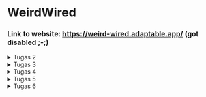 # WeirdWired

### Link to website: https://weird-wired.adaptable.app/ (got disabled ;-;)

<details>
<summary>Tugas 2</summary>
<br>

# Tugas 2
## Langkah-langkah pembuatan

### 1. Membuat sebuah proyek Django baru
- Membuat sebuah direktori dengan nama aplikasi yang akan dibuat, yaitu `weird-wired`.
- Membuka direktori weird-wired di command prompt, kemudian menjalankan perintah `python -m venv env` untuk membuat virtual environment untuk project ini.
- Membuat sebuah file txt dengan nama `requirements.txt` yang berisi dependencies sebagai berikut: 
    ```
    django
    gunicorn
    whitenoise
    psycopg2-binary
    requests
    urllib3
    ```
  File ini kemudian disimpan dalam direktori utama weird-wired.

- Mengaktifkan virtual environment dengan command `env\Scripts\activate.bat` pada command prompt kemudian memasang dependencies dengan command `pip install -r requirements.txt`
- Membuat sebuah project django baru bernama `weird_wired` dengan command `django-admin startproject weird_wired .`
- Membuka `settings.py` pada direktori project weird_wired, kemudian mengatur bagian `ALLOWED_HOSTS` menjadi `ALLOWED_HOSTS = ["*"]` supaya aplikasi ini dapat diakses oleh semua host.

  **- Menghubungkan project ke GitHub -**
- Membuat sebuah repositori baru di github dengan nama `weird-wired`
- Menginisiasi git pada repositori lokal weird-wired dengan command `git init`
- Menghubungkan repositori lokal dengan repositori github menggunakan command `git remote add origin https://github.com/pakbepe/test.git`
- Push direktori ke GitHub dengan command `git push -u origin main`

### 2. Membuat aplikasi dengan nama main pada proyek tersebut.
- Membuka direktori utama, yaitu direktori weird-wired, pada command prompt kemudian menjalankan command `python manage.py startapp main` untuk membuat aplikasi baru bernama `main`.
- Mendaftarkan aplikasi `main` ke dalam project dengan cara membuka `settings.py` pada direktori project `weird_wired` kemudian menambahkan `main` ke dalam `INSTALLED_APPS` sebagai berikut:
    ```python
    INSTALLED_APPS = [
        ...,
        'main',
        ...
    ]
    ```

### 3. Melakukan routing pada proyek agar dapat menjalankan aplikasi `main`.
- Membuka file `urls.py` pada direktori project `weird-wired`
- Mengimport fungsi `include`, kemudian menambahkan path dalam `urlpatterns` yang mengarah kepada urls aplikasi `main` sebagai berikut:
    ```python
    from django.urls import path, include

    urlpatterns = [
        ...
        path('main/', include('main.urls')),
        ...
    ]
    ```

### 4. Membuat model pada aplikasi main dengan nama Item dan beberapa atribut
- Membuka file `models.py` yang ada pada direktori aplikasi `main`
- Mengimpor fungsi `models`, kemudian membuat class Item pada file tersebut dan menambahkan atribut `name`, `amount`, dan `description` sebagai berikut:
    ```python
    from django.db import models

    class Item(models.Model):
        name = models.CharField(max_length=255)
        amount = models.IntegerField()
        description = models.TextField()
    ```

### 5. Membuat sebuah fungsi pada views.py untuk dikembalikan ke dalam sebuah template HTML
- Membuat sebuah folder/direktori baru bernama `templates` di dalam direktori aplikasi `main`
- Di dalam direktori `templates`, buat sebuah file bernama `main.html`
- Mengisi `main.html` dengan code sebagai berikut:
    ```html
    <h1>WeirdWired</h1>

    <h4>Name: {{ name }}</h4>
    <h4>Class: {{ class }}</h4>

    ```
- Membuka file `views.py` yang ada dalam direktori `main`
- Mengimpor fungsi `render`, kemudian membuat fungsi bernama `show_main` dalam file tersebut sebagai berikut:
    ```python
    from django.shortcuts import render

    def show_main(request):
        context = {
            'name': 'Evelyn P.H. Silalahi',
            'class': 'PBP A'
        }

        return render(request, "main.html", context)
    ```
  Fungsi `show_main` ini akan terhubung dengan `main.html` yang ada pada direktori `template`, kemudian mengisi bagian {{ name }} dan {{ class }} dengan value yang sesuai pada `context`.

### 6. Membuat sebuah routing pada urls.py aplikasi main untuk memetakan fungsi yang telah dibuat pada views.py.
- Membuat sebuah file bernama `urls.py` di dalam direktori aplikasi `main`
- Mengimport fungsi `path` dari `django.urls` dan mengimport fungsi `show_main` dari `main.views`, kemudian menambahkan `urlpatterns` sebagai berikut:
    ```python
    from django.urls import path
    from main.views import show_main

    app_name = 'main'

    urlpatterns = [
        path('', show_main, name='show_main'),
    ]
    ```

### 7. Melakukan deployment ke Adaptable
- Login ke Adaptable.io menggunakan akun GitHub, kemudian tekan tombol `New App` dan pilih `Connect an Existing Repository`.
- Pilih repositori `weird-wired` sebagai repositori yang akan di-deploy, kemudian branch `main` sebagai deployment branch.
- Pilih `Python App Template` sebagai template deployment, kemudian pilih `PostgreSQL` sebagai tipe database. 
- Pilih versi python yang sesuai dengan versi yang digunakan pada project, kemudian pada bagian `Start Command` masukkan perintah `python manage.py migrate && gunicorn weird_wired.wsgi`
- Masukkan nama `weird-wired` sebagai nama aplikasi sekaligus nama domain situs web aplikasi.
- Klik checkbox `HTTP Listener on PORT`, kemudian klik `Deploy App` untuk memulai proses deployment aplikasi.

## Bagan _request client_ ke web aplikasi berbasis Django
![Request Client Map](https://github.com/evelynphs/weird-wired/blob/main/bagan.png) <br>
  Penjelasan:
  1. Pertama, Django akan menerima `HTTP request` berupa URL, kemudian memeriksa `urls.py` untuk mencari pattern yang sesuai dengan URL request tersebut. Setelah ditemukan, Django akan memanggil fungsi view yang sesuai dengan URL tersebut dan mengirim _request_.
  2. View pada `views.py` akan menghubungi `models.py`, kemudian mencari model yang relevan dengan _request_. Kemudian `models.py` akan mengoperasikan data sesuai dengan _request_, kemudian mengirimkan data tersebut kepada `views.py`.
  3. View akan me-_render_ data ke dalam _template_ yang sesuai pada file HTML.
  4. Tampilan HTML yang sudah di-_render_ kemudian diteruskan kepada browser sebagai `HTTP response` untuk ditampilkan kepada user.


## Mengapa kita menggunakan virtual environment?
Secara *default*, setiap project yang ada dalam suatu komputer akan menggunakan direktori yang sama untuk menyimpan package dan dependencies dari project tersebut. Direktori ini dapat dianggap sebagai *global/base environment*. Hal ini dapat menjadi suatu kendala ketika kita mengerjakan lebih dari satu project dalam suatu komputer, di mana setiap project memiliki dependencies yang berbeda dari satu sama lain, seperti libaries dan modules yang berbeda, atau bahkan versi python yang berbeda. Oleh karena itu, *virtual environment* dapat digunakan untuk membuat *development environment* yang berbeda untuk tiap project, sehingga project-project tersebut akan terpisah dari satu sama lain. 

Ketika diaktifkan, *virtual environment* akan "mengisolasi" sebuah project dari *global/base environment* sehingga *dependencies* untuk project tersebut akan tetap konsisten dan tidak "tercampur" atau "bertabrakan" dengan komponen-komponen lain yang ada pada *global/base environment*. Jadi, ketika kita mengerjakan suatu project dengan *virtual environment*, komputer hanya akan fokus pada komponen-komponen yang diperlukan untuk project tersebut sehingga kita akan lebih mudah untuk mengatur *packages* dan *dependencies*-nya tanpa memengaruhi *global environment*.

## Apakah kita tetap dapat membuat aplikasi web berbasis Django tanpa menggunakan virtual environment?
Bisa, tetapi hal tersebut akan sulit dilakukan apabila kita mengerjakan lebih dari satu project dalam satu komputer. Tanpa *virtual environment*, *dependecies* dan versi python dari project-project yang berbeda bisa saling "bertabrakan". 

Misalnya, dalam suatu komputer yang sama, terdapat project A dan project B. Project A dibuat lebih dahulu menggunakan **Django 4.0**. Beberapa lama kemudian, user menginstall **Django 4.2** untuk mengerjakan project B. Ketika user ingin kembali mengerjakan project A, kemungkinannya adalah banyak error yang akan terjadi karena konflik antara versi Django untuk project A **(4.0)** dengan versi Django yang saat itu terinstall di komputer **(4.2)**. Jika user memutuskan untuk kembali menginstall **Django 4.0** demi mengerjakan project A, maka untuk selanjutnya user akan mengalami kendala ketika ingin mengerjakan project B karena project B bergantung pada **Django 4.2**. Oleh karena itu, virtual environment sebaiknya digunakan untuk menghindari konflik antar versi seperti ini.

## MVC, MVT, MVVM
MVC, MVT, dan MVVM adalah contoh dari software architecture pattern yang paling populer di kalangan para developer. Arsitektur ini dibuat dengan tujuan untuk memisahkan beberapa komponen aplikasi supaya lebih mudah untuk di-maintain.

   ### 1. MVC: Model-View-Control
   Arsitektur ini membagi _code_ program ke dalam 3 bagian, yaitu:
   - Model: Komponen yang bertanggungjawab mengatur data aplikasi. Komponen ini digunakan untuk memanipulasi, memodifikasi, dan memproses data pada database.
   - View: Merupakan UI (User Interface) dari aplikasi yang mengatur tampilan yang dapat dilihat oleh user. View akan memvisualisasikan data yang tersimpan dalam model, kemudian mengatur interaksi antara user dengan data tersebut.
   - Control: Komponen yang mengintegrasikan view dan model. Control akan mengatur interaksi antara data dalam model dan proses yang terjadi dalam view.

   ### 2. MVT: Model-View-Template
   Arsitektur ini mirip dengan MVC, tapi tanpa bagian Control. Pada arsitektur ini, bagian Control sudah di-handle oleh framework.
   - Model: Berperan sebagai _interface_ data dan sebagai struktur logika dibalik suatu aplikasi web.
   - View: Berinteraksi dengan model, membawa data dari model, dan me-_render_ template berdasarkan data tersebut. 
   - Template: Komponen yang sepenuhnya berperan untuk mengatur UI (User Interface). Template merupakan kode HTML yang akan me-_render_ data.

   ### 3. MVVM: Model-View-ViewModel
   Arsitektur ini memisahkan _logic_ dari tampilan data (view dan UI) dari _logic_ inti suatu aplikasi. Ketiga bagian dari arsitektur ini yaitu:
   - Model: berperan mengatur abstraksi dari data dan bekerjasama dengan ViewModel untuk mengambil serta menyimpan data.
   - View: merupakan UI (User Interface) yang bertugas menampilkan data kepada user dan menginformasikan ViewModel mengenai apa yang dilakukan oleh user. 
   - ViewModel: berperan sebagai perantara antara model dan view, mengoperasikan data dalam model yang relevan dengan view.
</details>

<details>
<summary>Tugas 3</summary>
<br>

# Tugas 3

## Langkah-langkah pengerjaan:

### 1. Membuat input form untuk menambahkan objek model pada app sebelumnya.
- Membuat file baru `forms.py` pada direktori `main` sebagai tempat untuk membuat struktur form
- Membuat sebuah class untuk form dengan nama `ItemForm`, kemudian menyatakan jenis model yang akan digunakan untuk form ini, yaitu `Item`, lalu menentukan jenis field apa saja yang akan digunakan untuk menginput data pada model, yaitu `"name"`, `"amount"`, dan `"description`. 
    ```python
    from django.forms import ModelForm
    from main.models import Item

    class ItemForm(ModelForm):
        class Meta:
            model = Item
            fields = ["name", "amount", "description"]
    ```

- Mengimport beberapa fungsi pada `views.py` dalam direktori `main`, yaitu fungsi `HttpResponseRedirect`, `ProductForm`, `reverse`, dan `ItemForm`. 
    ```python
    from django.http import HttpResponseRedirect
    from django.http import HttpResponse
    from main.forms import ItemForm
    ```
  Kemudian membuat sebuah fungsi baru yaitu `create_item`, yaitu fungsi yang akan mengambil data dari form dan otomatis menambahkannya pada data models ketika di-submit. Fungsi ini juga akan melakukan _redirect_ ke main page setelah user selesai men-submit form.
    ```python
    def create_item(request):
    form = ItemForm(request.POST or None)

    if form.is_valid() and request.method == "POST":
        form.save()
        return HttpResponseRedirect(reverse('main:show_main'))

    context = {'form': form}
    return render(request, "create_item.html", context)
    ```

- Membuat page HTML untuk tampilan form dengan membuat file baru bernama `create_item.html` pada direktori `main/templates`, kemudian mengisi file tersebut dengan code berikut:
    ```html
    {% extends 'base.html' %} 

    {% block content %}
    <h1>Add New Item</h1>

    <form method="POST">
        {% csrf_token %}
        <table>
            {{ form.as_table }}
            <tr>
                <td></td>
                <td>
                    <input type="submit" value="Add Item"/>
                </td>
            </tr>
        </table>
    </form>

    {% endblock %}
    ```
    Code `{{ form.as_table }}` digunakan untuk menampilkan form yang sudah dibuat pada `forms.py`, kemudian `<input type="submit" value="Add Item"/>` merupakan tombol submit mengirim data dan request kepada fungsi `create_item` pada `views.py`.

- Menambahkan  button `Add New Item` yang apabila di-klik akan me-redirect ke `create_item.html`. Code berikut diletakkan sebelum `{% endblock content %}`.:
    ```html
    <a href="{% url 'main:create_item' %}">
        <button>
            Add New Item
        </button>
    </a>
    ```

- Pada `urls.py` dalam direktori `main`, import fungsi `create_item` dan tambahkan `path('create-item', create_item, name='create_item')` pada `urlpatterns` agar page `create_item.html` dapat diakses dan digunakan sesuai fungsi.


### 2. Menambahkan 5 fungsi views untuk melihat objek yang sudah ditambahkan dalam format HTML, XML, JSON, XML by ID, dan JSON by ID.

- Agar data/objek dapat terlihat dalam bentuk tabel dengan format HTML di main page, tambahkan kode berikut ini pada `main.html` :
    ```html
    <table>
        <tr>
            <th>Name</th>
            <th>Amount</th>
            <th>Description</th>
            <th>Date Added</th>
        </tr>
    
        {% for item in items %}
            <tr>
                <td>{{item.name}}</td>
                <td>{{item.amount}}</td>
                <td>{{item.description}}</td>
                <td>{{item.date_added}}</td>
            </tr>
        {% endfor %}
    </table>
    <br />
    ```

  Kemudian, pada fungsi `show_main` di `views.py`, tambahkan `items = Item.objects.all()` dan `'items': items` agar main page terhubung dengan data yang telah disubmit dari form dan dapat menampilkannya. Posisi penempatannya adalah sebagai berikut:
    ```python
    def show_main(request):
    items = Item.objects.all()

    context = {
        'name': 'Evelyn',
        'class': 'PBP A',
        'items': items ,
    }

    return render(request, "main.html", context)
    ```

- Untuk menampilkan data dalam bentuk XML dan JSON, import fungsi `HttpResponse` dan `serializers` pada `views.py`
    ```python
    from django.http import HttpResponse
    from django.core import serializers
    ```
  Kemudian, tambahkan fungsi `show_xml` dan `show_json` sebagai berikut:
    ```python
    def show_xml(request):
        data = Item.objects.all()
        return HttpResponse(serializers.serialize("xml", data), content_type="application/xml")

    def show_json(request):
        data = Item.objects.all()
        return HttpResponse(serializers.serialize("json", data), content_type="application/json")
    ```
    Variabel `data = Item.objects.all()` digunakan untuk menyimpan seluruh data dari `Item`. `serializers` digunakan untuk men-_translate_ data pada model menjadi format data lain, dalam hal ini format xml dan json.

- Untuk menampilkan data dalam bentuk XML by ID dan JSON by ID, tambahkan fungsi `show_xml_by_id` dan `show_json_by_id` pada `views.py` sebagai berikut:
    ```python
    def show_xml_by_id(request, id):
    data = Item.objects.filter(pk=id)
    return HttpResponse(serializers.serialize("xml", data), content_type="application/xml")

    def show_json_by_id(request, id):
        data = Item.objects.filter(pk=id)
        return HttpResponse(serializers.serialize("json", data), content_type="application/json")
    ```
    Variabel `data = Item.objects.filter(pk=id)` digunakan untuk menyimpan data dari `Item` berdasarkan ID tertentu.

### 3. Membuat routing URL untuk masing-masing views yang telah ditambahkan pada poin 2.
- Buka `urls.py` pada direktori `main`, kemudian import fungsi `show_xml`, `show_json`, `show_xml_by_id`, dan `show_json_by_id` sebagai berikut:
    ```python
    from main.views import show_main, create_item, show_xml, show_json, show_xml_by_id, show_json_by_id
    ```

- Tambahkan path untuk masing-masing fungsi tersebut ke dalam `urlpatterns` sebagai berikut:
    ```python
    ...
    path('xml/', show_xml, name='show_xml'),
    path('json/', show_json, name='show_json'),
    path('xml/<int:id>/', show_xml_by_id, name='show_xml_by_id'),
    path('json/<int:id>/', show_json_by_id, name='show_json_by_id'),
    ...
    ```
    
## Apa perbedaan antara form POST dan form GET dalam Django?
POSt adalah request yang digunakan untuk mengirim data ke server untuk membuat atau meng-_update_ suatu resource. Request ini akan mengirim data berupa input dari user kepada server untuk diolah. Data tersebut diletakkan di dalam _body_ dari request sehingga tidak terlihat oleh user.

GET adalah request yang digunakan untuk membaca atau mengambil data dari suatu resource tertentu dalam server. Berbeda dengan POST, request GET ini mencantumkan data pada URL untuk spesifikasi dari resource yang ingin diambil. Data tersebut sangat mudah terlihat dan karena itu, request GET tidak cocok untuk mengirim data yang bersifat rahasia seperti password atau informasi pribadi.

## Apa perbedaan utama antara XML, JSON, dan HTML dalam konteks pengiriman data?
HTML **tidak** digunakan untuk menyimpan dan mentransmisi data, melainkan digunakan untuk mengatur struktur tampilan sebuah halaman, termasuk mengatur tampilan data-data yang muncul di halaman tersebut. XML dan JSON berbeda dari HTML. XML dan JSON digunakan untuk menyimpan dan mentransmisi data dalam struktur tertentu. Berikut perbedaan antara XML dan JSON:

| XML | JSON |
| :---: | :---: |
|XML menyimpan data dalam struktur _tree_ dengan _namespace_ untuk merepresentasikan masing-masing kategori data.|Menggunakan struktur data seperti _map_ yang menggunakan pasangan _key-value_. |
|Data direpresentasikan dalam bentuk elemen dalam DOM node. |Data direpresentasikan dalam bentuk _object_.|
|Dokumen XML lebih kompleks dan ukuran file nya lebih besar sehingga transmisi datanya cenderung lebih lambat. |Dokumen JSON lebih sederhana sehingga ukuran file nya lebih kecil dan transmisi datanya cenderung lebih cepat.|
|Mendukung semua tipe data yang didukung oleh JSON, dan beberapa tipe data lainnya yang cenderung lebih kompleks seperti _date_, _time_, dan _binary data_. |Hanya mendukung tipe data _string, number, boolean, Null, Array, Object_. |
|Menggunakan XML DOM untuk membaca data dalam bentuk dokumen XML. |Menggunakan JSON.parse() untuk mem-_parse_ data dalam bentuk JSON string.|

## Mengapa JSON sering digunakan dalam pertukaran data antara aplikasi web modern?
- Format data JSON mudah dibaca oleh manusia dan mudah di-_parse_ oleh sistem.
- JSON dapat dikonversi ke dalam bentuk tipe data _JavaScript objects_ sehingga dapat mempermudah pengembangan aplikasi yang menggunakan JavaScript sebagai _scripting language_ utama.
- JSON didukung oleh sebagian besar browser, server web, dan API web modern sehingga dengan menggunakan JSON, pertukaran data antar sistem atau _environment_ yang berbeda akan lebih mudah untuk dilakukan.
- Struktur data JSON cenderung sederhana dan "ringan", sehingga transmisi data dapat dilakukan dengan cepat. Hal ini dapat mempermudah transfer data dalam jumlah besar, meningkatkan kecepatan respon suatu aplikasi web, dan mengurangi _bandwith_. 

## Screenshot dari hasil akses URL pada Postman
### 1. HTML
![HTML response](https://github.com/evelynphs/weird-wired/blob/main/images/html_data.png)

### 2. XML
![XML response](https://github.com/evelynphs/weird-wired/blob/main/images/xml_data.png)

### 3. JSON
![JSON response](https://github.com/evelynphs/weird-wired/blob/main/images/json_data.png)

### 4. XML by ID
![XML response](https://github.com/evelynphs/weird-wired/blob/main/images/xml_id_data.png)

### 5. JSON by ID
![JSON response](https://github.com/evelynphs/weird-wired/blob/main/images/json_id_data.png)

</details>

<details>
<summary>Tugas 4</summary>
<br>

# Tugas 4

## Langkah-langkah pengerjaan:

### 1. Mengimplementasikan fungsi registrasi

- Mengimport `redirect`, `UserCreationForms`, dan `messages` pada `views.py` yang ada pada direktori main.

- Membuat sebuah fungsi baru bernama `register` sebagai berikut:
    ```python
    def register(request):
    form = UserCreationForm()

    if request.method == "POST":
        form = UserCreationForm(request.POST)
        if form.is_valid():
            form.save()
            messages.success(request, 'Your account has been successfully created!')
            return redirect('main:login')
    context = {'form':form}
    return render(request, 'register.html', context)
    ```
    Fungsi ini menggunakan modul bawaan dari Django, yaitu `UserCreationForm`, untuk mempermudah pembuatan fungsi registrasi. Fungsi ini akan melakukan validasi form regitrasi yang telah diisi dengan menggunakan `form.is_valid`, kemudian menggunakan `form.save` untuk menyimpan data yang telah diisi pada form tersebut.

- Membuat sebuah file baru bernama `register.html` pada direktori `main/templates` untuk membuat sebuah tampilan halaman registrasi pada web. Isi dari file tersebut adalah sebagai berikut:
    ```html
    {% extends 'base.html' %}

    {% block meta %}
        <title>Register</title>
    {% endblock meta %}

    {% block content %}  

    <div class = "login">
        
        <h1>Register</h1>  

            <form method="POST" >  
                {% csrf_token %}  
                <table>  
                    {{ form.as_table }}  
                    <tr>  
                        <td></td>
                        <td><input type="submit" name="submit" value="Daftar"/></td>  
                    </tr>  
                </table>  
            </form>

        {% if messages %}  
            <ul>   
                {% for message in messages %}  
                    <li>{{ message }}</li>  
                    {% endfor %}  
            </ul>   
        {% endif %}

    </div>  

    {% endblock content %}
    ```
    Halaman ini akan menerima data berupa informasi registrasi user melalui form, kemudian mengirimkan data tersebut ke server menggunakan request `POST` untuk diproses. 

- Pada `urls.py` dalam direktori `main`, import fungsi `register` yang baru dibuat dengan menggunakan `from main.views import register`. Kemudian, pada `urlpatterns`, tambahkan path menuju halaman register.
    ```python
    ...
    path('register/', register, name='register'),
    ...
    ```
### 2. Mengimplementasi fungsi login

- Mengimport `authenticate` dan `login` pada `views.py` yang ada pada direktori main menggunakan kode `from django.contrib.auth import authenticate, login.`

- Membuat sebuah fungsi baru bernama `login_user` sebagai berikut:
    ```python
    def login_user(request):
    if request.method == 'POST':
        username = request.POST.get('username')
        password = request.POST.get('password')
        user = authenticate(request, username=username, password=password)
        if user is not None:
            login(request, user)
            return redirect('main:show_main')
        else:
            messages.info(request, 'Sorry, incorrect username or password. Please try again.')
    context = {}
    return render(request, 'login.html', context)
    ```
    Fungsi ini akan mengambil data login user berupa username dan password, kemudian mengautentikasinya menggunakan modul `authenticate` bawaan dari Django. Apabila username dan password user tersebut terdaftar, maka fungsi ini akan lanjut menggunakan modul `login` bawaan dari Django untuk memproses login user.

- Membuat sebuah file baru bernama `login.html` pada direktori `main/templates` untuk membuat sebuah tampilan halaman login pada web. Isi dari file tersebut adalah sebagai berikut:
    ```html
    {% extends 'base.html' %}

    {% block meta %}
        <title>Login</title>
    {% endblock meta %}

    {% block content %}

    <div class = "login">

        <h1>Login</h1>

        <form method="POST" action="">
            {% csrf_token %}
            <table>
                <tr>
                    <td>Username: </td>
                    <td><input type="text" name="username" placeholder="Username" class="form-control"></td>
                </tr>
                        
                <tr>
                    <td>Password: </td>
                    <td><input type="password" name="password" placeholder="Password" class="form-control"></td>
                </tr>

                <tr>
                    <td></td>
                    <td><input class="btn login_btn" type="submit" value="Login"></td>
                </tr>
            </table>
        </form>

        {% if messages %}
            <ul>
                {% for message in messages %}
                    <li>{{ message }}</li>
                {% endfor %}
            </ul>
        {% endif %}     
            
        Don't have an account yet? <a href="{% url 'main:register' %}">Register Now</a>

    </div>

    {% endblock content %}
    ```
    Halaman ini akan menerima data berupa username dan password melalui form, kemudian mengirimkan data tersebut ke server menggunakan request `POST` untuk diproses.

- Pada `urls.py` dalam direktori `main`, import fungsi `login_user` yang baru dibuat dengan menggunakan `from main.views import login_user`. Kemudian, pada `urlpatterns`, tambahkan path menuju halaman register.
    ```python
    ...
    path('login/', login_user, name='login'),
    ...
    ```

### 3. Mengimplementasi fungsi logout

- Mengimport `logout` pada `views.py` yang ada pada direktori main menggunakan `from django.contrib.auth import logout`

- Membuat sebuah fungsi baru bernama `logout_user` sebagai berikut:
    ```python
    def logout_user(request):
        logout(request)
        return redirect('main:login')
    ```
    Fungsi ini akan menghapus session dari pengguna yang sedang login menggunakan modul `logout` bawaan dari Django, kemudian langsung membawa user ke halaman login.

- Pada `urls.py` dalam direktori `main`, import fungsi `logout_user` yang baru dibuat dengan menggunakan `from main.views import logout_user`. Kemudian, pada `urlpatterns`, tambahkan path menuju halaman register.
    ```python
    ...
    path('logout/', logout_user, name='logout'),
    ...
    ```

- Pada file `main.html` yang ada dalam direktori `main`, tambahkan kode berikut ini di bagian bawah sebelum `{% endblock content %}`:
    ```html
    ...
    <a href="{% url 'main:logout' %}">
        <button>
            Logout
        </button>
    </a>
    ...
    ```
    Button ini akan memanggil url logout yang kemudian akan memanggil fungsi `logout_user`.

### 4. Membuat restriksi untuk halaman main

- Pada `views.py` yang ada dalam direktori `main`, import `login_required` menggunakan `from django.contrib.auth.decorators import login_required`, kemudian tambahkan kode berikut di atas fungsi `show_main`:
    ```python
    ...
    @login_required(login_url='/login')
    ...
    ```
    Kode ini berfungsi agar halaman main hanya dapat dibuka ketika user sudah melakukan login.

### 5. Menerapkan cookies pada halaman main

- Mengimport `HttpResponseRedirect`, `reverse`, dan `datetime` pada `views.py` yang ada pada direktori `main`. 
    ```python
    import datetime
    from django.http import HttpResponseRedirect
    from django.urls import reverse
    ```
- Pada fungsi `login_user`, ganti blok kode pada `if user is not None` menjadi kode sebagai berikut:
    ```python
    if user is not None:
        login(request, user)
        response = HttpResponseRedirect(reverse("main:show_main")) 
        response.set_cookie('last_login', str(datetime.datetime.now()))
        return response
    ```
    Fungsi ini akan melakukan login, kemudian membuat sebuah cookie last_login yang menyimpan data user yang paling terakhir login saat itu dan menambahkannya ke dalam response.

- Pada fungsi `show_main`, tambahkan `'last_login': request.COOKIES['last_login']` pada `context` sebagai berikut:
    ```python
    context = {
    'name': 'Pak Bepe',
    'class': 'PBP A',
    'products': products,
    'last_login': request.COOKIES['last_login'], #kode yang ditambahkan
    }
    ```
    Penambahan ini bertujuan untuk menambahkan informasi cookie last_login yang nantinya akan ditampilkan di `main.html`.

- Pada fungsi `logout_user`, ubah blok kodenya menjadi:
    ```python
    def logout_user(request):
        logout(request)
        response = HttpResponseRedirect(reverse('main:login'))
        response.delete_cookie('last_login')
        return response
    ```
    Penambahan ini bertujuan untuk menghapus cookie last_login saat user melakukan logout dan mengarahkan user kembali ke halaman login.

- Pada `main.html` dalam direktori `main/templates`, tambahkan kode berikut untuk menampilkan data _last login_ dari user yang sedang login:
    ```html
    ...
    <h5>Sesi terakhir login: {{ last_login }}</h5>
    ...
    ```

### 6. Menghubungkan model Item dengan User

- Pada `models.py` yang ada dalam direktori `main`, import `User` dengan menggunakan kode `from django.contrib.auth.models import User`

- Pada model `Item`, tambahkan kode untuk meng-assign `ForeignKey` sebagai berikut:
    ```python
    class Item(models.Model):
        user = models.ForeignKey(User, on_delete=models.CASCADE)
        ...
    ```
    Penggunaan ForeignKey ini ditujukan untuk mengasosiasikan sebuah object Item dengan satu orang User, semacam menunjukkan "kepemilikan" dari item tersebut.

- Pada `views.py` yang ada dalam direktori `main`, ubah blok kode pada fungsi `create_item` menjadi sebagai berikut:
    ```python
    def create_item(request):
        form = ItemForm(request.POST or None)

        if form.is_valid() and request.method == "POST":
            item = form.save(commit=False)
            item.user = request.user
            item.save()
            return HttpResponseRedirect(reverse('main:show_main'))

        context = {'form': form}
        return render(request, "create_item.html", context)
    ```
    Fungsi ini akan mengambil data item dari form yang dikirim melalui request `POST`, kemudian memproses dan menandakan "kepemilikan" dari item tersebut. Kode `item.user = request.user` menandakan bahwa user yang terasosiasikan dengan item tersebut adalah user yang sedang login (user yang mengirim request).

- Mengubah fungsi `show_main` menjadi sebagai berikut:
    ```python
    def show_main(request):
        #items = Item.objects.all()  <-- dihapus
        items = Item.objects.filter(user=request.user) #diganti dengan ini
        
        total_item = 0

        for item in items:
            total_item += item.amount

        context = {
            #'name': 'Evelyn',  <-- dihapus
            'name': request.user.username, #diganti dengan ini
            'class': 'PBP A',
            'items': items ,
            'total_item': total_item ,
        }

        return render(request, "main.html", context)
    ```
    Kode `items = Item.objects.filter(user=request.user)` berfungsi agar halaman main hanya akan menampilkan item-item yang terasosiasikan dengan user yang sedang login. Kode `'name': request.user.username` berfungsi agar nama yang ditampilkan merupakan username yang sedang login. 

- Lakukan `python manage.py makemigrations` dan `python manage.py migrate` untuk menyimpan perubahan model yang telah dilakukan.

## Apa itu Django UserCreationForm, dan jelaskan apa kelebihan dan kekurangannya?
UserCreationForm adalah sebuah modul bawaan dari Django yang dapat digunakan untuk meng-_handle_ pendaftaran user baru dalam suatu aplikasi web. Modul ini menyediakan tiga field data akan di-_assign_ ke seorang user, yaitu field username, password1, dan password2 (field password2 ini digunakan untuk konfirmasi terhadap isi dari password1). Kelebihan dari UserCreationForm ini adalah praktis untuk digunakan sebagai sistem registrasi sehingga developer tidak perlu membuat sistem regitrasi user dari _scratch_. UserCreationForm juga sudah disertai dengan validasi username dan password sehingga developer tidak harus mengatur validasi ini secara manual. Kekurangannya adalah field yang disediakan pada modul ini sangat terbatas. Jika kita ingin menambahkan field, kita harus meng-_extend_ UserCreationForm tersebut dengan sebuah class berisi form yang sesuai dengan field yang ingin ditambahkan. 

## Apa perbedaan antara autentikasi dan otorisasi dalam konteks Django, dan mengapa keduanya penting?
Autentikasi adalah suatu proses validasi untuk memferivikasi identitas dari user yang sedang berinteraksi dengan sistem. Proses ini memastikan siapa yang sedang berinteraksi dengan sistem berdasarkan data-data yang dapat divalidasi seperti username, password, PIN, dll.

Berbeda dengan autentikasi, otorisasi dijalankan setelah proses autentikasi. Otorisasi adalah proses di mana sistem akan memberikan batasan akses yang sesuai kepada user yang sudah lolos proses autentikasi. Sistem akan menentukan apakah user tersebut dapat mengakses suatu sumber tertentu.

Baik autentikasi maupun otorisasi merupakan hal yang penting untuk menjaga keamanan data dalam suatu sistem, terutama data yang bersifat pribadi atau rahasia. Tanpa keduanya, suatu sistem akan rentan untuk mengalami kebocoran data akibat akses data tanpa izin dari pihak yang semestinya tidak memiliki hak akses. Kebocoran data dapat mengakibatkan adanya orang lain yang menggunakan data korban tanpa izin untuk hal-hal yang berbahaya tanpa sepengetahuan korban. Misalnya, pembobolan rekening, terorisme, dan penyamaran kejahatan atas nama korban seperti pembelian barang ilegal atas nama korban.

## Apa itu cookies dalam konteks aplikasi web, dan bagaimana Django menggunakan cookies untuk mengelola data sesi pengguna?
Cookies merupakan sejumlah kecil data yang digunakan oleh browser untuk mengidentifikasi seorang user. Cookies akan membantu browser untuk "mengingat" seorang user dengan cara menyimpan beberapa data terkait apa yang dilakukan oleh user tersebut, seperti misalnya kapan terkahir kali user tersebut melakukan login, riwayat pencarian user, preferensi user terkait konten yang sering dicarinya, alamat email user, dan lain-lain. Setiap cookie disimpan dalam bentuk pasangan _key-value_.

Pada django, kita bisa melakukan _set_ pada cookies dengan menggunakan method `set_cookie()` dan kita bisa mendapatkan value dari sebuah cookie dengan menggunakan method `request.COOKIES['key']`. Cara kerja cookies pada django adalah sebagai berikut:
- Ketika HTTP request dikirimkan kepada server oleh browser, server akan memberikan response beserta dengan cookie.
- Cookie tersebut diterima oleh browser dan disimpan.
- Sekarang, setiap kali HTTP request dikirimkan kepada server, browser akan mengirimkan kembali cookie tersebut kepada server hingga cookie tersebut "kadaluarsa".
- Saat cookie sudah "kadaluarsa", cookie tersebut akan dihapus dari browser.  

## Apakah penggunaan cookies aman secara default dalam pengembangan web, atau apakah ada risiko potensial yang harus diwaspadai?
Dalam pengembangan web, cookies tidak selalu aman. Ada beberapa risiko serangan terdahap cookies yang harus diwaspadai. Terkadang, cookies menyimpan beberapa informasi pribadi yang cukup sensitif. Apabila cookies tidak di-_handle_ dengan baik, maka cookies akan rawan terhadap akses tanpa izin yang dilakukan oleh pihak tak bertanggungjawab untuk mencuri data di dalamnya. Salah satu contoh serangan yang harus diwaspadai adalah _cookie poisoning_. _Cookie poisoning_ adalah suatu tindakan memanipulasi cookie agar pelaku bisa mendapatkan akses tanpa otorasasi ke akun seorang user, kemudian mencuri identitas atau data-data milik user tersebut.

</details>

<details>
<summary>Tugas 5</summary>
<br>

# Tugas 5

## Jelaskan manfaat dari setiap element selector dan kapan waktu yang tepat untuk menggunakannya.

### 1. Element Selector
   Selector ini akan memilih semua elemen yang memiliki _tag_ yang sama dan mengubah propertinya berdasarkan _style_ yang diterapkan. Cocok digunakan ketika kita ingin mengubah properti dari semua element dengan _tag_ yang sama secara sekaligus tanpa membeda-bedakan tiap elemen tersebut.

### 2. Class Selector
   Selector ini akan memilih semua elemen dalam suatu class yang sama dan mengubah propertinya berdasarkan _style_ yang diterapkan. Cocok digunakan ketika kita hanya ingin mengubah properti dari sekelompok elemen tertentu yang dikelompokkan dalam sebuah class. _Style_ yang diterapkan pada class ini tidak akan mempengaruhi elemen lain yang berada di luar class.

### 3. ID Selctor
   Selector ini akan memilih elemen dengan ID tertentu dan mengubah propertinya berdasarkan _style_ yang diterapkan. Cocok digunakan ketika kita hanya ingin mengubah properti dari satu buah elemen yang kita pilih secara spesifik. Satu elemen dapat memiliki satu buah ID yang unik, satu ID yang sama tidak dapat diberikan pada lebih dari satu elemen. Kita dapat memberikan suatu ID khusus pada elemen-elemen yang ingin dipilih dan CSS akan mengenali elemen-elemen tersebut berdasarkan ID yang kita berikan.

## Jelaskan HTML5 Tag yang kamu ketahui.

   1. ```<nav>``` : digunakan untuk mendefinisikan link navigasi yang mengarah pada halaman-halaman lain dalam suatu web.
   2. ```<audio>``` : digunakan untuk meng-_embed_ suatu konten berupa audio seperti MP3, WAV, atau OGG dengan source tertentu.
   3. ```<video>``` : digunakan untuk meng-_embed_ suatu konten berupa video seperti MP4, WebM, atau OGG dengan source tertentu.
   4. ```<header>``` : menandakan header dari suatu halaman web berupa suatu _container_ yang biasanya berisi informasi terkait "pengenalan" dari konten-konten yang terkait.
   5. ```<footer>``` : menandakan header dari suatu halaman web berupa suatu _container_ yang biasanya berisi informasi tambahan terkait web tersebut.

## Jelaskan perbedaan antara margin dan padding.
   Margin dan padding sama-sama merupakan cara mengatur ruang atau jarak terhadap suatu elemen. Perbedaannya adalah margin akan mengatur ruang di **sisi luar** elemen, sedangkan padding akan mengatur ruang di **sisi dalam** elemen. Margin biasanya digunakan ketika kita ingin mengatur jarak antara suatu elemen dengan elemen lain. Padding digunakan ketika kita ingin mengatur jarak atau ruang antara konten di dalam suatu elemen dengan "pinggiran" dari elemen tersebut.

## Jelaskan perbedaan antara framework CSS Tailwind dan Bootstrap. Kapan sebaiknya kita menggunakan Bootstrap daripada Tailwind, dan sebaliknya?
   Bootstrap merupakan framework yang menyediakan template, class CSS, dan komponen yang telah dirancang sebelumnya dan "siap pakai" untuk membuat design tampilan UI. Berbeda dengan bootstrap, Tailwind merupakan framework yang menyediakan kelas-kelas utilisasi untuk design tampilan UI, di mana penggunaannya masih memerlukan kustomisasi dari developer yang menggunakannya. Bootstrap cocok digunakan ketika kita ingin mengutamakan stabilitas komponen dan kemudahan penggunakan, karena komponen-komponen yang kita gunakan dari bootstrap akan disesuaikan dengan design yang sudah dirancang "dari sananya", di mana design ini konsisten untuk seluruh komponen. Tailwind cocok digunakan jika kita ingin mengutamakan kustomisasi design dengan kombinasi class utilitas yang spesifik, di mana class-class utilitas ini telah disediakan oleh Tailwind. 

## Langkah pengerjaan
   Menambahkan tag ```<style>``` di bawah ```{% block content %}``` pada setiap file html di dalam direktori ```main/templates```, kemudian membuat design tampilan halaman web di dalam tag ```<style>``` tersebut menggunakan css sesuai keinginan.

</details>

<details>
<summary>Tugas 6</summary>
<br>

# Tugas 6

## Perbedaan antara asynchronous programming dengan synchronous programming.
   Pada synchronus programming, program akan dijalankan secara berurutan, yang berarti apabila suatu fungsi/proses akan dijalankan, maka program harus menunggu fungsi/proses sebelumnya selesai dijalankan. Sedangkan para asynchronus programming, program dapat menjalankan lebih dari satu fungsi/proses secara bersamaan, yang berarti suatu fungsi/proses dapat dijalankan tanpa harus menunggu fungsi/proses sebelumnya selesai.  

## Paradigma event-driven programming
   Merupakan suatu paradigma di mana suatu proses akan dijalankan oleh program sebagai respons dari suatu kejadian atau event tertentu yang sedang terjadi. Event yang dimaksud antara lain ketika suatu button di-klik, ketika suatu button di-hover, ketika key tertentu pada keyboard ditekan, ketika suatu fungsi dipanggil oleh fungsi lain, dll.

   Salah satu contoh penerapannya pada tugas ini adalah function yang memunculkan modal "Add New Item" ketika button "Add Item" di-klik. Button "Add Item" dihubungkan dengan function openModal() dengan menggunakan `document.getElementById("open-modal-button").onclick = openModal`.

## Penerapan asynchronous programming pada AJAX
   AJAX menerapkan asynchronus programming ketika mengirim data ke server maupun ketika meminta/request data dari server. Dengan AJAX, halaman web dapat memperbaharui data secara asynchronus dan request yang diterima oleh server akan diproses pada _background_. Tahapan cara kerja AJAX adalah sebagai berikut:

   1. Browser akan membuat sebuah JavaScript call yang kemudian mengaktifkan XMLHttpRequest.
   2. Pada background, browser akan mengirimkan HTTP request ke server.
   3. Server akan menerima request, mengambil data, dan mengirimkan kembali data tersebut ke browser.
   4. Browser akan menerima data dari server, kemudian memproses data tersebut menggunakan JavaScript, dan data tersebut langsugn ditampilkan pada halaman web tanpa harus _reload_ terlebih dahulu.

## Perbandingan Fetch API dan library jQuery
   Fetch API cenderung lebih ringan dan fleksibel, Fetch API hanya fokus pada pembuatan HTTP request dan penanganan respons, serta lebih fleksibel dalam meng-_handle_ berbagai jenis data. Fetch API sendiri juga merupakan bagian dari JavaScript yang tidak memerlukan library atau dependencies tambahan. Berbeda dengan Fetch API, library jQuery merupakan library JavaScript yang menyediakan berbagai fitur dan utility untuk meng-_handle_ data. jQuery menyediakan banyak fitur untuk hal-hal yang dilakukan dalam web development di luar pembuatan HTTP request. Kode yang digunakan dalam jQuery cenderung lebih sederhana dan mudah dibaca. Baik Fetch API maupun jQuery memiliki kelebihannya masing-masing dan digunakan sesuai kebutuhan yang berbeda. Jika kita ingin membuat aplikasi web yang cenderung mementingkan "keringanan" dalam membuat HTTP request, kita bisa menggunakan Fetch API. Sedangkan jika kita ingin membuat sebuah browser dengan banyak fitur dan ingin menggunakan library yang menyediakan beragam fitur untuk _handle_ data di luar pembuatan HTTP request, kita bisa menggunakan library jQuery.

## Langkah-langkah pengerjaan

### 1. Ubah kode cards data item agar dapat mendukung AJAX GET.
- Pada `views.py` dalam direktori `main`, buat sebuah fungsi dengan nama `get_item_json` sebagai berikut:
    ```python
    def get_item_json(request):
        item = Item.objects.filter(user=request.user)
        return HttpResponse(serializers.serialize('json', item))
    ```
   Kemudian, pada `urls.py`, import `get_item_json` dan tambahkan routing untuk fungsi tersebut pada `urlpatterns` sebagai berikut: `path('get-item/', get_item_json, name='get_item_json'),`

- Pada `main.html` dalam direktori `main/templates`, tambahkan `<div class="card-container" id="card-container"></div>` sebagai struktur tempat menyusun cards. Kemudian, buat block `<script>` dan buat function `getItems()` dalam block tersebut sebagai berikut:
    ```javascript
    <script>
    async function getItems() {
        return fetch("{% url 'main:get_item_json' %}").then((res) => res.json())
    }
    </script>
    ```

- Menambahkan fungsi `refreshItems()` pada block `<script>` untuk menampilkan card setiap item sebagai berikut:
    ```javascript
    ...
    async function refreshItems() {
        document.getElementById("card-container").innerHTML = ""
        const items = await getItems()
        let htmlString = ``
        items.forEach((item) => {
            htmlString += `\n<div class="cards">
                <div class="front">
                    <div class="front-content">
                        <div class="title"><h2>${item.fields.name}</h2></div>
                        <div class="amount"><h3>Amount: ${item.fields.amount}</h3></div>
                        <div class="date_added"><p>Added:<br>${item.fields.date_added}</p></div>
                    </div>
                </div>
                <div class="back">
                    <div class="desc"><p>${item.fields.description}</p></div>
                </div>
                </div>`
        })
        
        document.getElementById("card-container").innerHTML = htmlString
    }

    refreshItems()
    ...
    ```

### 2. Membuat modal dengan form untuk menambahkan item
- Pada `views.py` dalam direktori `main`, import `from django.views.decorators.csrf import csrf_exempt`.
- Buat sebuah fungsi baru bernama `add_item_ajax` yang dapat menerima request, sebagai berikut:
    ```python
    def add_item_ajax(request):
        if request.method == 'POST':
            name = request.POST.get("name")
            amount = request.POST.get("amount")
            description = request.POST.get("description")
            date_added = request.POST.get("date_added")
            user = request.user

            new_item = Item(name=name, amount=amount, description=description, date_added = date_added, user=user)
            new_item.save()

            return HttpResponse(b"CREATED", status=201)

        return HttpResponseNotFound()
    ```
- Tambahkan dekorator `@csrf_exempt` di atas fungsi `add_item_ajax`. Kemudian, pada `urls.py`, import `add_item_ajax` dan tambahkan routing untuk fungsi tersebut pada `urlpatterns` sebagai berikut: `path('create-ajax/', add_item_ajax, name='add_item_ajax')`.

- Pada `main.html`, buat sebuah modal untuk menambahkan item sebagai berikut:
    ```html
    <div class="modal-cont" id="modal-cont">
    <div class="modal" id="modal">
        <div class="modal-content">
            <div class="modal-header">
                <h1>Add New Item</h1>
            </div>
            <div class="modal-body">
                <form id="form" onsubmit="return false;">
                    {% csrf_token %}
                    <div class="mb-3">
                        <label for="name" class="col-form-label">Name:</label>
                        <input type="text" class="form-control" id="name" name="name"></input>
                    </div>
                    <div class="mb-3">
                        <label for="price" class="col-form-label">Amount:</label>
                        <input type="number" class="form-control" id="amount" name="amount"></input>
                    </div>
                    <div class="mb-3">
                        <label for="description" class="col-form-label">Description:</label>
                        <textarea class="form-control" id="description" name="description"></textarea>
                    </div>
                </form>
            </div>
            <div class="modal-footer">
                <button type="button" class="btn btn-secondary" data-bs-dismiss="modal" id="close-modal">Close</button>
                <button type="button" class="btn btn-primary" id="button_add" data-bs-dismiss="modal">Add Item</button>
            </div>
        </div>
    </div>
    </div>
    ```
- Tambahkan button untuk menampilan modal sebagai berikut:
    ```html
    <div class="add-btn-cont">
        <button class="add-item-button" id="open-modal-button">Add Item</button>
    </div>
    ```
- Pada block `<script>` yang ada dalam `main.html`, tambahkan fungsi dengan nama `addItem` sebagai berikut:
    ```javascript
    function addItem() {
        fetch("{% url 'main:add_item_ajax' %}", {
            method: "POST",
            body: new FormData(document.querySelector('#form'))
        }).then(refreshItems)

        document.getElementById("form").reset()
        modal.classList.remove("open-modal")
        return false
    }
    ```
    Kemudian, tambahkan fungsi `openModal()` dan `closeModal()` untuk menampilkan dan menutup modal sebagai berikut:
    ```javascript
    let modal = document.getElementById("modal-cont");
    
    function openModal(){
        modal.classList.add("open-modal");
    }

    function closeModal(){
        document.getElementById("form").reset()
        modal.classList.remove("open-modal");
    }
    ```
- Sambungkan button "Add Item" dan button-button pada modal dengan fungsi yang sesuai sebagai berikut:
    ```javascript
    document.getElementById("open-modal-button").onclick = openModal
    document.getElementById("close-modal").onclick = closeModal
    document.getElementById("button_add").onclick = addItem
    ```

### 3. Melakukan perintah collectstatic
- Pada `settings.py` dalam direktori project `weird_wired`, tambahkan `import os` dan `STATIC_ROOT = os.path.join(BASE_DIR, 'static')`
- Jalankan perintah `python manage.py collectstatic` pada terminal (pastikan path terminal berada pada path direktori utama project).

</details>